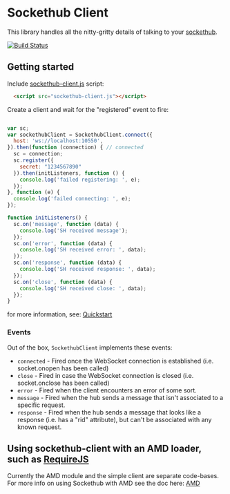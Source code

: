 # Sockethub Client

This library handles all the nitty-gritty details of talking to your
[sockethub](http://sockethub.org/).

[![Build Status](https://secure.travis-ci.org/sockethub/sockethub-client.png)](http://travis-ci.org/sockethub/sockethub-client)

## Getting started

Include [sockethub-client.js](https://github.com/sockethub/sockethub-client/raw/master/sockethub-client.js) script:

```html
  <script src="sockethub-client.js"></script>
```

Create a client and wait for the "registered" event to fire:
```javascript

var sc;
var sockethubClient = SockethubClient.connect({
  host: 'ws://localhost:10550',
}).then(function (connection) { // connected
  sc = connection;
  sc.register({
    secret: "1234567890"
  }).then(initListeners, function () {
    console.log('failed registering: ', e);
  });
}, function (e) {
  console.log('failed connecting: ', e);
});

function initListeners() {
  sc.on('message', function (data) {
    console.log('SH received message');
  });
  sc.on('error', function (data) {
    console.log('SH received error: ', data);
  });
  sc.on('response', function (data) {
    console.log('SH received response: ', data);
  });
  sc.on('close', function (data) {
    console.log('SH received close: ', data);
  });
}
```

for more information, see:
[Quickstart](https://github.com/sockethub/sockethub-client/raw/master/doc/quickstart.md)


### Events

Out of the box, `SockethubClient` implements these events:
* `connected` - Fired once the WebSocket connection is established (i.e. socket.onopen has been called)
* `close` - Fired in case the WebSocket connection is closed (i.e. socket.onclose has been called)
* `error` - Fired when the client encounters an error of some sort.
* `message` - Fired when the hub sends a message that isn't associated to a specific request.
* `response` - Fired when the hub sends a message that looks like a response (i.e. has a "rid" attribute), but can't be associated with any known request.


## Using sockethub-client with an AMD loader, such as [RequireJS](requirejs.org)

Currently the AMD module and the simple client are separate code-bases. For more info on using Sockethub with AMD see the doc here: [AMD](https://github.com/sockethub/sockethub-client/raw/master/doc/amd.md)
